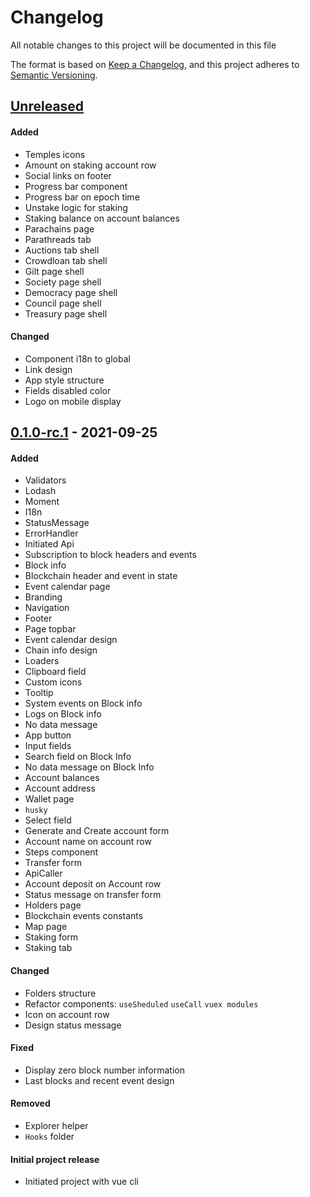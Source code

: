 # Changelog
All notable changes to this project will be documented in this file

The format is based on [Keep a Changelog](https://keepachangelog.com/en/1.0.0/),
and this project adheres to [Semantic Versioning](https://semver.org/spec/v2.0.0.html).

## [Unreleased]
#### Added
- Temples icons
- Amount on staking account row 
- Social links on footer
- Progress bar component
- Progress bar on epoch time
- Unstake logic for staking
- Staking balance on account balances
- Parachains page
- Parathreads tab
- Auctions tab shell
- Crowdloan tab shell
- Gilt page shell
- Society page shell
- Democracy page shell
- Council page shell
- Treasury page shell

#### Changed
- Component i18n to global
- Link design
- App style structure 
- Fields disabled color
- Logo on mobile display

## [0.1.0-rc.1] - 2021-09-25
#### Added
- Validators
- Lodash
- Moment
- I18n
- StatusMessage
- ErrorHandler
- Initiated Api
- Subscription to block headers and events
- Block info
- Blockchain header and event in state
- Event calendar page
- Branding
- Navigation
- Footer
- Page topbar
- Event calendar design
- Chain info design
- Loaders
- Clipboard field
- Custom icons
- Tooltip
- System events on Block info
- Logs on Block info
- No data message
- App button
- Input fields
- Search field on Block Info
- No data message on Block Info
- Account balances
- Account address
- Wallet page
- `husky`
- Select field
- Generate and Create account form
- Account name on account row
- Steps component
- Transfer form
- ApiCaller
- Account deposit on Account row
- Status message on transfer form
- Holders page
- Blockchain events constants
- Map page
- Staking form
- Staking tab

#### Changed
- Folders structure
- Refactor components:
  `useSheduled`
  `useCall`
  `vuex modules`
- Icon on account row
- Design status message

#### Fixed
- Display zero block number information
- Last blocks and recent event design

#### Removed
- Explorer helper
- `Hooks` folder

#### Initial project release
- Initiated project with vue cli

[Unreleased]: https://gitlab.com/tokend/polkadot/new-web-client/compare/0.1.0-rc.1...HEAD
[0.1.0-rc.1]: https://gitlab.com/tokend/polkadot/new-web-client/tags/0.1.0-rc.1
